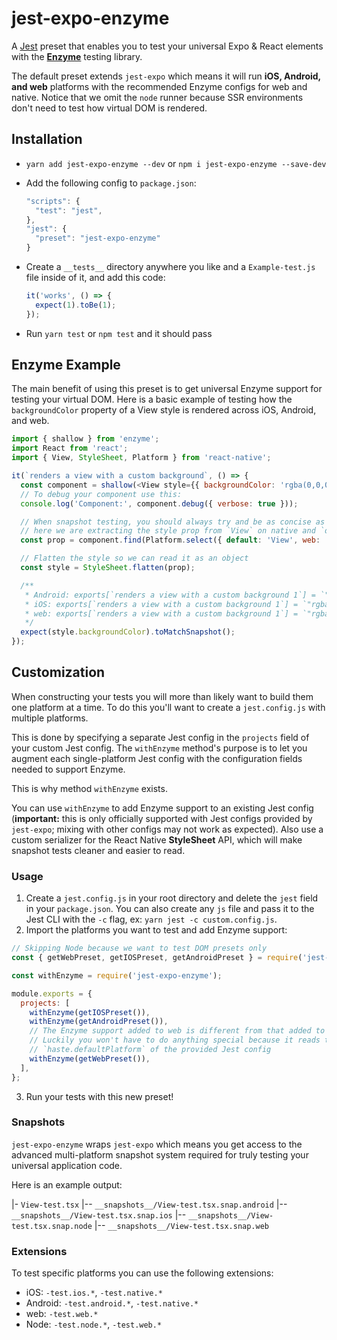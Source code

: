 # jest-expo-enzyme

A [Jest](https://facebook.github.io/jest/) preset that enables you to test your universal Expo & React elements with the [**Enzyme**](https://airbnb.io/enzyme/) testing library.

The default preset extends `jest-expo` which means it will run **iOS, Android, and web** platforms with the recommended Enzyme configs for web and native. Notice that we omit the `node` runner because SSR environments don't need to test how virtual DOM is rendered.

## Installation

- `yarn add jest-expo-enzyme --dev` or `npm i jest-expo-enzyme --save-dev`
- Add the following config to `package.json`:

  ```js
  "scripts": {
    "test": "jest",
  },
  "jest": {
    "preset": "jest-expo-enzyme"
  }
  ```

- Create a `__tests__` directory anywhere you like and a `Example-test.js` file inside of it, and add this code:

  ```js
  it('works', () => {
    expect(1).toBe(1);
  });
  ```

- Run `yarn test` or `npm test` and it should pass

## Enzyme Example

The main benefit of using this preset is to get universal Enzyme support for testing your virtual DOM. Here is a basic example of testing how the `backgroundColor` property of a View style is rendered across iOS, Android, and web.

```js
import { shallow } from 'enzyme';
import React from 'react';
import { View, StyleSheet, Platform } from 'react-native';

it(`renders a view with a custom background`, () => {
  const component = shallow(<View style={{ backgroundColor: 'rgba(0,0,0,0.5)' }} />);
  // To debug your component use this:
  console.log('Component:', component.debug({ verbose: true }));

  // When snapshot testing, you should always try and be as concise as possible
  // here we are extracting the style prop from `View` on native and `div` on web
  const prop = component.find(Platform.select({ default: 'View', web: 'div' })).prop('style');

  // Flatten the style so we can read it as an object
  const style = StyleSheet.flatten(prop);

  /**
   * Android: exports[`renders a view with a custom background 1`] = `"rgba(0,0,0,0.5)"`;
   * iOS: exports[`renders a view with a custom background 1`] = `"rgba(0,0,0,0.5)"`;
   * web: exports[`renders a view with a custom background 1`] = `"rgba(0,0,0,0.50)"`;
   */
  expect(style.backgroundColor).toMatchSnapshot();
});
```

## Customization

When constructing your tests you will more than likely want to build them one platform at a time. To do this you'll want to create a `jest.config.js` with multiple platforms.

This is done by specifying a separate Jest config in the `projects` field of your custom Jest config. The `withEnzyme` method's purpose is to let you augment each single-platform Jest config with the configuration fields needed to support Enzyme.

This is why method `withEnzyme` exists.

You can use `withEnzyme` to add Enzyme support to an existing Jest config (**important:** this is only officially supported with Jest configs provided by `jest-expo`; mixing with other configs may not work as expected). Also use a custom serializer for the React Native **StyleSheet** API, which will make snapshot tests cleaner and easier to read.

### Usage

1. Create a `jest.config.js` in your root directory and delete the `jest` field in your `package.json`. You can also create any `js` file and pass it to the Jest CLI with the `-c` flag, ex: `yarn jest -c custom.config.js`.
2. Import the platforms you want to test and add Enzyme support:

```js
// Skipping Node because we want to test DOM presets only
const { getWebPreset, getIOSPreset, getAndroidPreset } = require('jest-expo/src/getPlatformPreset');

const withEnzyme = require('jest-expo-enzyme');

module.exports = {
  projects: [
    withEnzyme(getIOSPreset()),
    withEnzyme(getAndroidPreset()),
    // The Enzyme support added to web is different from that added to native, which `withEnzyme` handles
    // Luckily you won't have to do anything special because it reads the platform from
    // `haste.defaultPlatform` of the provided Jest config
    withEnzyme(getWebPreset()),
  ],
};
```

3. Run your tests with this new preset!

### Snapshots

`jest-expo-enzyme` wraps `jest-expo` which means you get access to the advanced multi-platform snapshot system required for truly testing your universal application code.

Here is an example output:

|- `View-test.tsx`
|-- `__snapshots__/View-test.tsx.snap.android`
|-- `__snapshots__/View-test.tsx.snap.ios`
|-- `__snapshots__/View-test.tsx.snap.node`
|-- `__snapshots__/View-test.tsx.snap.web`

### Extensions

To test specific platforms you can use the following extensions:

- iOS: `-test.ios.*`, `-test.native.*`
- Android: `-test.android.*`, `-test.native.*`
- web: `-test.web.*`
- Node: `-test.node.*`, `-test.web.*`
